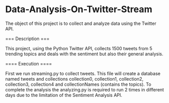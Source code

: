 # Data-Analysis-On-Twitter-Stream
The object of this project is to collect and analyze data using the Twitter API.

  === Description ===
  
  This project, using the Python Twitter API, collects 1500 tweets from 5 trending topics and deals with the sentiment but also
their general analysis.

  ==== Execution ====
  
First we run streaming.py to collect tweets. This file will create a database named tweets and collections collection0, collection1, collection2, collection3, collection4 and collectionNames (contains the topics).
To complete the analysis the analyzing.py is required to run 2 times in different days due to the limitation of the
Sentiment Analysis API. 

